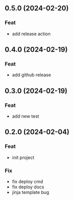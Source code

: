 ## 0.5.0 (2024-02-20)

### Feat

- add release action

## 0.4.0 (2024-02-19)

### Feat

- add github release

## 0.3.0 (2024-02-19)

### Feat

- add new test

## 0.2.0 (2024-02-04)

### Feat

- init project

### Fix

- fix deploy cmd
- fix deploy docs
- jinja template bug
